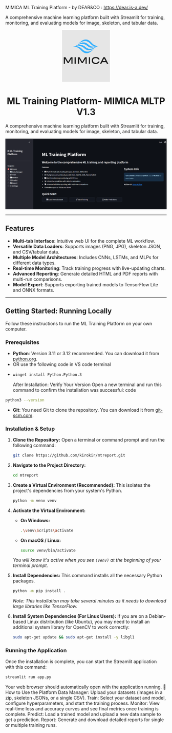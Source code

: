 MIMICA ML Training Platform - by DEAR&CO   : https://dear.is-a.dev/

A comprehensive machine learning platform built with Streamlit for training, monitoring, and evaluating models for image, skeleton, and tabular data.

<p align="center">
  <img src="github/logo.png" alt="Project Logo" width="150"/>
</p>

<h1 align="center">ML Training Platform- MIMICA MLTP V1.3</h1>

A comprehensive machine learning platform built with Streamlit for training, monitoring, and evaluating models for image, skeleton, and tabular data.

<p align="center">
  <img src="github/ui_screenshot.png" alt="Application User Interface Screenshot" width="800"/>
</p>

---

##  Features

- **Multi-tab Interface**: Intuitive web UI for the complete ML workflow.
- **Versatile Data Loaders**: Supports images (PNG, JPG), skeleton JSON, and CSV/tabular data.
- **Multiple Model Architectures**: Includes CNNs, LSTMs, and MLPs for different data types.
- **Real-time Monitoring**: Track training progress with live-updating charts.
- **Advanced Reporting**: Generate detailed HTML and PDF reports with multi-run comparisons.
- **Model Export**: Supports exporting trained models to TensorFlow Lite and ONNX formats.

---

##  Getting Started: Running Locally

Follow these instructions to run the ML Training Platform on your own computer.

### Prerequisites

- **Python**: Version 3.11 or 3.12 recommended. You can download it from [python.org](https://www.python.org/).
- OR use the following code in VS code terminal
-  ```bash
   winget install Python.Python.3
   ```
   After Installation: Verify Your Version
Open a new terminal and run this command to confirm the installation was successful:
code
```bash
python3 --version
```
- **Git**: You need Git to clone the repository. You can download it from [git-scm.com](https://git-scm.com/).

### Installation & Setup

1.  **Clone the Repository:**
    Open a terminal or command prompt and run the following command:
    ```bash
    git clone https://github.com/kirokir/mtreport.git
    ```

2.  **Navigate to the Project Directory:**
    ```bash
    cd mtreport
    ```

3.  **Create a Virtual Environment (Recommended):**
    This isolates the project's dependencies from your system's Python.
    ```bash
    python -m venv venv
    ```

4.  **Activate the Virtual Environment:**
    - **On Windows:**
      ```bash
      .\venv\Scripts\activate
      ```
    - **On macOS / Linux:**
      ```bash
      source venv/bin/activate
      ```
    *You will know it's active when you see `(venv)` at the beginning of your terminal prompt.*

5.  **Install Dependencies:**
    This command installs all the necessary Python packages.
    ```bash
    python -m pip install .
    ```

    *Note: This installation may take several minutes as it needs to download large libraries like TensorFlow.*

6.  **Install System Dependencies (For Linux Users):**
    If you are on a Debian-based Linux distribution (like Ubuntu), you may need to install an additional system library for OpenCV to work correctly:
    ```bash
    sudo apt-get update && sudo apt-get install -y libgl1
    ```

### Running the Application

Once the installation is complete, you can start the Streamlit application with this command:

```bash
streamlit run app.py
```
Your web browser should automatically open with the application running.
📖 How to Use the Platform
Data Manager: Upload your datasets (images in a zip, skeleton JSONs, or a single CSV).
Train: Select your dataset and model, configure hyperparameters, and start the training process.
Monitor: View real-time loss and accuracy curves and see final metrics once training is complete.
Predict: Load a trained model and upload a new data sample to get a prediction.
Report: Generate and download detailed reports for single or multiple training runs.



